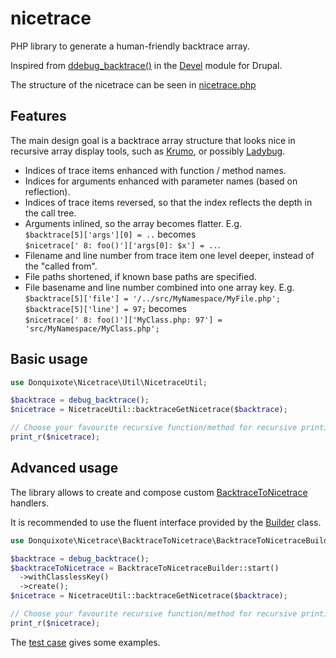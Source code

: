 # nicetrace
PHP library to generate a human-friendly backtrace array.

Inspired from [ddebug_backtrace()](http://cgit.drupalcode.org/devel/tree/devel.module?h=8868652ec5f2a1121cf306287f1996dad44f4c27#n1951) in the [Devel](https://drupal.org/project/devel) module for Drupal.

The structure of the nicetrace can be seen in [nicetrace.php](tests/fixtures/nicetrace.php)

## Features

The main design goal is a backtrace array structure that looks nice in recursive array display tools, such as [Krumo](https://github.com/mmucklo/krumo), or possibly [Ladybug](https://github.com/raulfraile/ladybug).

- Indices of trace items enhanced with function / method names.
- Indices for arguments enhanced with parameter names (based on reflection).
- Indices of trace items reversed, so that the index reflects the depth in the call tree.
- Arguments inlined, so the array becomes flatter. E.g.  
  `$backtrace[5]['args'][0] = ..` becomes  
  `$nicetrace[' 8: foo()']['args[0]: $x'] = ..`.
- Filename and line number from trace item one level deeper, instead of the "called from".
- File paths shortened, if known base paths are specified.
- File basename and line number combined into one array key. E.g.  
  `$backtrace[5]['file'] = '/../src/MyNamespace/MyFile.php'; $backtrace[5]['line'] = 97;` becomes  
  `$nicetrace[' 8: foo()']['MyClass.php: 97'] = 'src/MyNamespace/MyClass.php';`

## Basic usage

```php
use Donquixote\Nicetrace\Util\NicetraceUtil;

$backtrace = debug_backtrace();
$nicetrace = NicetraceUtil::backtraceGetNicetrace($backtrace);

// Choose your favourite recursive function/method for recursive printing.
print_r($nicetrace);
```

## Advanced usage

The library allows to create and compose custom [BacktraceToNicetrace](src/BacktraceToNicetrace/BacktraceToNicetraceInterface.php) handlers.

It is recommended to use the fluent interface provided by the [Builder](src/BacktraceToNicetrace/Builder/BacktraceToNicetraceBuilder.php) class.

```php
use Donquixote\Nicetrace\BacktraceToNicetrace\BacktraceToNicetraceBuilder;

$backtrace = debug_backtrace();
$backtraceToNicetrace = BacktraceToNicetraceBuilder::start()
  ->withClasslessKey()
  ->create();
$nicetrace = NicetraceUtil::backtraceGetNicetrace($backtrace);

// Choose your favourite recursive function/method for recursive printing.
print_r($nicetrace);
```

The [test case](tests/src/NicetraceTest.php) gives some examples.
